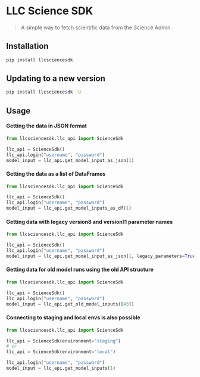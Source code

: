 # LLC Science SDK

> A simple way to fetch scientific data from the Science Admin. 

## Installation

```sh
pip install llcsciencesdk
```

## Updating to a new version

```sh
pip install llcsciencesdk -U
```

## Usage

#### Getting the data in JSON format

```python
from llcsciencesdk.llc_api import ScienceSdk

llc_api = ScienceSdk()
llc_api.login("username", "password")
model_input = llc_api.get_model_input_as_json(1)
```

#### Getting the data as a list of DataFrames

```python
from llcsciencesdk.llc_api import ScienceSdk

llc_api = ScienceSdk()
llc_api.login("username", "password")
model_input = llc_api.get_model_inputs_as_df(1)
```

#### Getting data with legacy version8 and version11 parameter names

```python
from llcsciencesdk.llc_api import ScienceSdk

llc_api = ScienceSdk()
llc_api.login("username", "password")
model_input = llc_api.get_model_input_as_json(1, legacy_parameters=True)
```

#### Getting data for old model runs using the old API structure

```python
from llcsciencesdk.llc_api import ScienceSdk

llc_api = ScienceSdk()
llc_api.login("username", "password")
model_input = llc_api.get_old_model_inputs([43])
```


#### Connecting to staging and local envs is also possible

```python
from llcsciencesdk.llc_api import ScienceSdk

llc_api = ScienceSdk(environment="staging")
# or 
llc_api = ScienceSdk(environment="local")

llc_api.login("username", "password")
model_input = llc_api.get_model_inputs(1)
```

